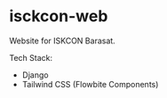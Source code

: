 # isckcon-web

Website for ISKCON Barasat.

Tech Stack:

- Django
- Tailwind CSS (Flowbite Components)
